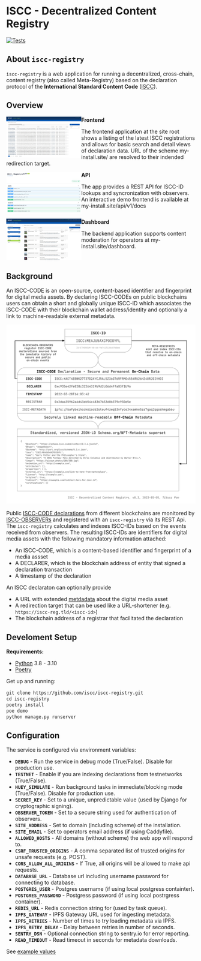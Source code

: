 # ISCC - Decentralized Content Registry

[![Tests](https://github.com/iscc/iscc-registry/actions/workflows/tests.yml/badge.svg)](https://github.com/iscc/iscc-registry/actions/workflows/tests.yml)

## About `iscc-registry`

`iscc-registry` is a web application for running a decentralized, cross-chain, content
registry (also called Meta-Registry) based on the declaration protocol of the
**International Standard Content Code** ([ISCC](https://iscc.codes)).

## Overview

<img align="left" width="200" src="docs/iscc-id-listing.jpg?raw=true">

**Frontend**

The frontend application at the site root shows a listing of the latest ISCC
registrations and allows for basic search and detail views of declaration data.
URL of the scheme my-install.site/<iscc-id> are resolved to their indended redirection target.
<br clear="left"/>

<img align="left" width="200" src="docs/iscc-registry-api.jpg?raw=true">

**API**

The app provides a REST API for ISCC-ID lookups and syncronization with observers.
An interactive demo frontend is available at my-install.site/api/v1/docs
<br clear="left"/>

<img align="left" width="200" src="docs/iscc-registry-dashboard.jpg?raw=true">

**Dashboard**

The backend application supports content moderation for operators at my-install.site/dashboard.
<br clear="left"/>

## Background

An ISCC-CODE is an open-source, content-based identifier and fingerprint for digital media assets.
By declaring ISCC-CODEs on public blockchains users can obtain a short and globally unique ISCC-ID
which associates the ISCC-CODE with their blockchain wallet address/identity and optionally a link
to machine-readable external metadata.

![ISCC Decentralized Content Registry Architecture](docs/iscc-decentralized-content-registry.svg)

Public [ISCC-CODE declarations](https://github.com/iscc/iscc-evm) from different blockchains are
monitored by [ISCC-OBSERVERs](https://github.com/iscc/iscc-observer-evm) and registered with an
`iscc-registry` via its REST Api. The `iscc-registry` calculates and indexes ISCC-IDs based on the
events received from observers. The resulting ISCC-IDs are identifiers for digital media assets
with the following mandatory information attached:

- An ISCC-CODE, which is a content-based identifier and fingerprint of a media assset
- A DECLARER, which is the blockchain address of entity that signed a declaration transaction
- A timestamp of the declaration

An ISCC declaraton can optionally provide

- A URL with extended [metdadata](https://schema.iscc.codes) about the digital media asset
- A redirection target that can be used like a URL-shortener (e.g. `https://iscc-reg.tld/<iscc-id>`)
- The blockchain address of a registrar that facilitated the declaration

## Develoment Setup

**Requirements:**

- [Python](https://www.python.org/) 3.8 - 3.10
- [Poetry](https://python-poetry.org/)

Get up and running:
```shell
git clone https://github.com/iscc/iscc-registry.git
cd iscc-registry
poetry install
poe demo
python manage.py runserver
```

## Configuration
The service is configured via environment variables:

- **`DEBUG`** - Run the service in debug mode (True/False). Disable for production use.
- **`TESTNET`** - Enable if you are indexing declarations from testnetworks (True/False).
- **`HUEY_SIMULATE`** - Run background tasks in immediate/blocking mode (True/False). Disable for production use.
- **`SECRET_KEY`** - Set to a unique, unpredictable value (used by Django for cryptographic signing).
- **`OBSERVER_TOKEN`** - Set to a secure string used for authentication of observers.
- **`SITE_ADDRESS`** - Set to domain (including scheme) of the installation.
- **`SITE_EMAIL`** - Set to operators email address (if using Caddyfile).
- **`ALLOWED_HOSTS`** - All domains (without scheme) the web app will respond to.
- **`CSRF_TRUSTED_ORIGINS`** - A comma separated list of trusted origins for unsafe requests (e.g. POST).
- **`CORS_ALLOW_ALL_ORIGINS`** - If True, all origins will be allowed to make api requests.
- **`DATABASE_URL`** - Database url including username password for connecting to database.
- **`POSTGRES_USER`** - Postgres username (if using local postgress containter).
- **`POSTGRES_PASSWORD`** - Postgress password (if using local postrgress container).
- **`REDIS_URL`** - Redis connection string for (used by task queue).
- **`IPFS_GATEWAY`** - IPFS Gateway URL used for ingesting metadata.
- **`IPFS_RETRIES`** - Number of times to try loading metadata via IPFS.
- **`IPFS_RETRY_DELAY`** - Delay between retries in number of seconds.
- **`SENTRY_DSN`** - Optional connection string to sentry.io for error reporting.
- **`READ_TIMEOUT`** - Read timeout in seconds for metadata downloads.

See [example values](.env.dev)
